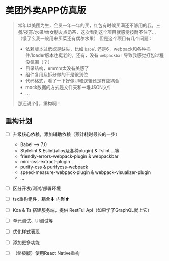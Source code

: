 # 美团外卖APP仿真版

> 常年以美团为生，会员一年一年的买，红包有时候买满还不够用的我，三餐/夜宵/水果/给女朋友点奶茶，这次看到这个项目就感觉按耐不住了...  
> （饿了么我一般用来买菜还有偶尔水果）
> 但是这个项目有几个问题：
>
> - 依赖版本过低或是缺失，比如 `babel` 还是6，webpack和各种插件/loader版本也挺老的，还有，没有 `webpackbar` 导致我感觉打包过程没氛围（？）
> - 目录结构，emmm太没有美感了
> - 组件复用及拆分做的不是很到位
> - 代码格式，看了一下好像UI和逻辑还是有些耦合
> - mock数据的方式是文件夹和一堆JSON文件  
> - ...
>
> 那还说个🔨，重构啊！

## 重构计划

- [ ] 升级核心依赖，添加辅助依赖（预计耗时最长的一步）
  - Babel --> 7.0
  - Stylelint & Eslint(alloy及各种plugin) & Tslint ...等
  - friendly-errors-webpack-plugin & webpackbar
  - mini-css-extract-plugin
  - purify-css & purifycss-webpack
  - speed-measure-webpack-plugin & webpack-visualizer-plugin
  - ...

- [ ] 区分开发/测试/部署环境
- [ ] tsx重构组件，耦合⬇ 内聚⬆
- [ ] Koa & Ts 搭建服务端，提供 RestFul Api（如果学了GraphQL就上它）
- [ ] 单元测试、UI测试等
- [ ] 优化样式表现
- [ ] 添加更多功能
- [ ] （终极版）使用React Native重构
